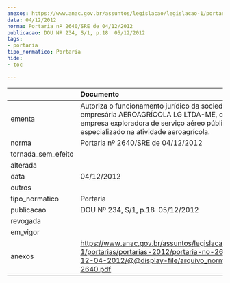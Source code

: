 ```yaml
---
anexos: https://www.anac.gov.br/assuntos/legislacao/legislacao-1/portarias/portarias-2012/portaria-no-2640-sre-de-12-04-2012/@@display-file/arquivo_norma/PA2012-2640.pdf
data: 04/12/2012
norma: Portaria nº 2640/SRE de 04/12/2012
publicacao: DOU Nº 234, S/1, p.18  05/12/2012
tags:
- portaria
tipo_normatico: Portaria
hide: 
- toc 
 
---
```


|                    | Documento                                                                                                                                                                     |
|:-------------------|:------------------------------------------------------------------------------------------------------------------------------------------------------------------------------|
| ementa             | Autoriza o funcionamento jurídico da sociedade empresária AEROAGRÍCOLA LG LTDA-ME, como empresa exploradora de serviço aéreo público especializado na atividade aeroagrícola. |
| norma              | Portaria nº 2640/SRE de 04/12/2012                                                                                                                                            |
| tornada_sem_efeito |                                                                                                                                                                               |
| alterada           |                                                                                                                                                                               |
| data               | 04/12/2012                                                                                                                                                                    |
| outros             |                                                                                                                                                                               |
| tipo_normatico     | Portaria                                                                                                                                                                      |
| publicacao         | DOU Nº 234, S/1, p.18  05/12/2012                                                                                                                                             |
| revogada           |                                                                                                                                                                               |
| em_vigor           |                                                                                                                                                                               |
| anexos             | https://www.anac.gov.br/assuntos/legislacao/legislacao-1/portarias/portarias-2012/portaria-no-2640-sre-de-12-04-2012/@@display-file/arquivo_norma/PA2012-2640.pdf             |